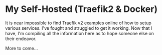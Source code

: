 # My Self-Hosted (Traefik2 & Docker)

It is near impossible to find Traefik v2 examples online of how to setup various services. I've fought and struggled to get it working. Now that I have, I'm compiling all the information here as to hope someone else on their endeavor. 


More to come...
